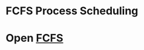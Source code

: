 # FCFS Process Scheduling 
# Open [FCFS](https://darkroseabinash.github.io/FCFS-process-scheduling/)
